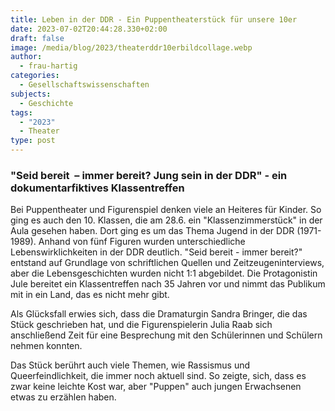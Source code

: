 ```yaml
---
title: Leben in der DDR - Ein Puppentheaterstück für unsere 10er
date: 2023-07-02T20:44:28.330+02:00
draft: false
image: /media/blog/2023/theaterddr10erbildcollage.webp
author:
  - frau-hartig
categories:
  - Gesellschaftswissenschaften
subjects:
  - Geschichte
tags:
  - "2023"
  - Theater
type: post
---
```

### "Seid bereit  – immer bereit? Jung sein in der DDR" - ein dokumentarfiktives Klassentreffen

Bei Puppentheater und Figurenspiel denken viele an Heiteres für Kinder. So ging es auch den 10. Klassen, die am 28.6. ein "Klassenzimmerstück" in der Aula gesehen haben. Dort ging es um das
Thema Jugend in der DDR (1971- 1989). Anhand von fünf Figuren wurden unterschiedliche Lebenswirklichkeiten in der DDR deutlich. "Seid bereit - immer bereit?" entstand auf Grundlage von schriftlichen Quellen und Zeitzeugeninterviews, aber die Lebensgeschichten wurden nicht 1:1 abgebildet. Die Protagonistin Jule bereitet ein Klassentreffen nach 35 Jahren vor und nimmt
das Publikum mit in ein Land, das es nicht mehr gibt.

Als Glücksfall erwies sich, dass die Dramaturgin Sandra Bringer, die das Stück geschrieben hat, und die Figurenspielerin Julia Raab sich anschließend Zeit für eine Besprechung mit den Schülerinnen und Schülern nehmen konnten.

Das Stück berührt auch viele Themen, wie Rassismus und Queerfeindlichkeit, die immer noch aktuell sind. So zeigte, sich, dass es zwar keine leichte Kost war, aber "Puppen" auch jungen Erwachsenen etwas zu erzählen haben.


